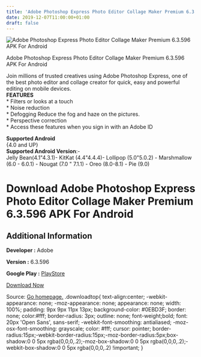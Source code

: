 ```yaml
---
title: 'Adobe Photoshop Express Photo Editor Collage Maker Premium 6.3.596 APK For Android'
date: 2019-12-07T11:00:00+01:00
draft: false
---
```


![Adobe Photoshop Express Photo Editor Collage Maker Premium 6.3.596 APK For Android](https://i1.wp.com/apkhome.net/wp-content/uploads/2019/12/Adobe-Photoshop-Express-Photo-Editor-Collage-Maker-Premium-6.3.596.png "Adobe Photoshop Express Photo Editor Collage Maker Premium 6.3.596 APK For Android")

  

Adobe Photoshop Express Photo Editor Collage Maker Premium 6.3.596 APK For Android

Join millions of trusted creatives using Adobe Photoshop Express, one of the best photo editor and collage creator for quick, easy and powerful editing on mobile devices.  
**FEATURES**  
\* Filters or looks at a touch  
\* Noise reduction  
\* Defogging Reduce the fog and haze on the pictures.  
\* Perspective correction  
\* Access these features when you sign in with an Adobe ID

**Supported Android**  
{4.0 and UP}  
**Supported Android Version**:-  
Jelly Bean(4.1"4.3.1)- KitKat (4.4"4.4.4)- Lollipop (5.0"5.0.2) - Marshmallow (6.0 - 6.0.1) - Nougat (7.0 " 7.1.1) - Oreo (8.0-8.1) - Pie (9.0)

Download Adobe Photoshop Express Photo Editor Collage Maker Premium 6.3.596 APK For Android
===========================================================================================

Additional Information
----------------------

**Developer :** Adobe

**Version :** 6.3.596

**Google Play :** [PlayStore](https://play.google.com/store/apps/details?id=com.adobe.psmobile)

  

[Download Now](https://store4app.co/post/adobe-photoshop-express-photo-editor-collage-maker-premium-6-3-596-apk-for-android_1575711622)

  
Source: [Go homepage.](https://store4app.co/post/adobe-photoshop-express-photo-editor-collage-maker-premium-6-3-596-apk-for-android_1575711622) .downloadtop{ text-align:center; -webkit-appearance: none; -moz-appearance: none; appearance: none; width: 100%; padding: 9px 9px 11px 13px; background-color: #0EBD3F; border: none; color:#fff; border-radius: 3px; outline: none; font-weight;bold; font: 20px 'Open Sans', sans-serif; -webkit-font-smoothing: antialiased; -moz-osx-font-smoothing: grayscale; color: #fff; cursor: pointer; border-radius:15px;-webkit-border-radius:15px;-moz-border-radius:5px;box-shadow:0 0 5px rgba(0,0,0,.2);-moz-box-shadow:0 0 5px rgba(0,0,0,.2);-webkit-box-shadow:0 0 5px rgba(0,0,0,.2) !important; }